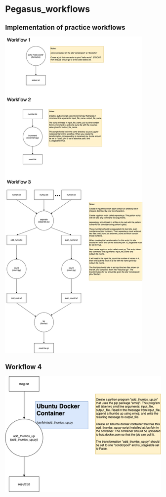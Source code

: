 # Pegasus_workflows
<h2> Implementation of practice workflows </h2>


![example](/workflows_1_to_3.png)

<h2>Workflow 4 </h2>

![example](/Workflow_4/wf4.png)
